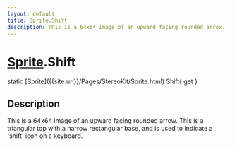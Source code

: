 ```yaml
---
layout: default
title: Sprite.Shift
description: This is a 64x64 image of an upward facing rounded arrow. This is a triangular top with a narrow rectangular base, and is used to indicate a 'shift' icon on a keyboard.
---
```

# [Sprite]({{site.url}}/Pages/StereoKit/Sprite.html).Shift

<div class='signature' markdown='1'>
static [Sprite]({{site.url}}/Pages/StereoKit/Sprite.html) Shift{ get }
</div>

## Description
This is a 64x64 image of an upward facing rounded arrow.
This is a triangular top with a narrow rectangular base, and is
used to indicate a 'shift' icon on a keyboard.

